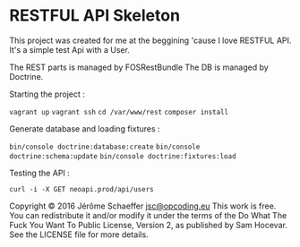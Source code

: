 RESTFUL API Skeleton
=======

This project was created for me at the beggining 'cause I love RESTFUL API. 
It's a simple test Api with a User.

The REST parts is managed by FOSRestBundle
The DB is managed by Doctrine.

Starting the project : 

`vagrant up`
`vagrant ssh` 
`cd /var/www/rest`
`composer install`
 
Generate database and loading fixtures :
 
`bin/console doctrine:database:create` 
`bin/console doctrine:schema:update` 
`bin/console doctrine:fixtures:load` 

Testing the API : 

`curl -i -X GET neoapi.prod/api/users`





Copyright © 2016 Jérôme Schaeffer <jsc@opcoding.eu>
This work is free. You can redistribute it and/or modify it under the
terms of the Do What The Fuck You Want To Public License, Version 2,
as published by Sam Hocevar. See the LICENSE file for more details.
